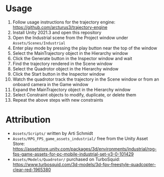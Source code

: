 # Usage

1. Follow usage instructions for the trajectory engine: https://github.com/arcturus3/trajectory-engine
2. Install Unity 2021.3 and open this repository
3. Open the Industrial scene from the Project window under `Assets/Scenes/Industrial`
4. Enter play mode by pressing the play button near the top of the window
5. Select the MainTrajectory object in the Hierarchy window
6. Click the Generate button in the Inspector window and wait
7. Find the trajectory rendered in the Scene window
8. Select the Quadrotor object in the Hierarchy window
9. Click the Start button in the Inspector window
10. Watch the quadrotor track the trajectory in the Scene window or from an onboard camera in the Game window
11. Expand the MainTrajectory object in the Hierarchy window
12. Select Constraint objects to modify, duplicate, or delete them
13. Repeat the above steps with new constraints

# Attribution

- `Assets/Scripts/` written by Arti Schmidt
- `Assets/RPG_FPS_game_assets_industrial/` free from the Unity Asset Store: https://assetstore.unity.com/packages/3d/environments/industrial/rpg-fps-game-assets-for-pc-mobile-industrial-set-v3-0-101429
- `Assets/Models/Quadrotor/` purchased on TurboSquid: https://www.turbosquid.com/3d-models/3d-fpv-freestyle-quadcopter-clear-red-1965380
